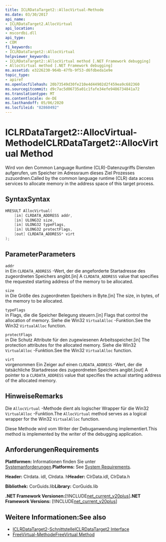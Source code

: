 ```yaml
---
title: ICLRDataTarget2::AllocVirtual-Methode
ms.date: 03/30/2017
api_name:
- ICLRDataTarget2.AllocVirtual
api_location:
- mscordbi.dll
api_type:
- COM
f1_keywords:
- ICLRDataTarget2::AllocVirtual
helpviewer_keywords:
- ICLRDataTarget2::AllocVirtual method [.NET Framework debugging]
- AllocVirtual method [.NET Framework debugging]
ms.assetid: e3226230-964b-47fb-9f53-d6fdbeda1e9e
topic_type:
- apiref
ms.openlocfilehash: 20b73549d30fe210e4d44902d2f459ea9c682360
ms.sourcegitcommit: d9c7ac5d06735a01c1fafe34efe9486734841a72
ms.translationtype: MT
ms.contentlocale: de-DE
ms.lasthandoff: 05/06/2020
ms.locfileid: "82860492"
---
```

# <a name="iclrdatatarget2allocvirtual-method"></a><span data-ttu-id="14683-102">ICLRDataTarget2::AllocVirtual-Methode</span><span class="sxs-lookup"><span data-stu-id="14683-102">ICLRDataTarget2::AllocVirtual Method</span></span>
<span data-ttu-id="14683-103">Wird von den Common Language Runtime (CLR)-Datenzugriffs Diensten aufgerufen, um Speicher im Adressraum dieses Ziel Prozesses zuzuordnen.</span><span class="sxs-lookup"><span data-stu-id="14683-103">Called by the common language runtime (CLR) data access services to allocate memory in the address space of this target process.</span></span>  
  
## <a name="syntax"></a><span data-ttu-id="14683-104">Syntax</span><span class="sxs-lookup"><span data-stu-id="14683-104">Syntax</span></span>  
  
```cpp  
HRESULT AllocVirtual(  
    [in] CLRDATA_ADDRESS addr,  
    [in] ULONG32 size,  
    [in] ULONG32 typeFlags,  
    [in] ULONG32 protectFlags,  
    [out] CLRDATA_ADDRESS* virt  
);  
```  
  
## <a name="parameters"></a><span data-ttu-id="14683-105">Parameter</span><span class="sxs-lookup"><span data-stu-id="14683-105">Parameters</span></span>  
 `addr`  
 <span data-ttu-id="14683-106">in Ein `CLRDATA_ADDRESS` -Wert, der die angeforderte Startadresse des zugeordneten Speichers angibt.</span><span class="sxs-lookup"><span data-stu-id="14683-106">[in] A `CLRDATA_ADDRESS` value that specifies the requested starting address of the memory to be allocated.</span></span>  
  
 `size`  
 <span data-ttu-id="14683-107">in Die Größe des zugeordneten Speichers in Byte.</span><span class="sxs-lookup"><span data-stu-id="14683-107">[in] The size, in bytes, of the memory to be allocated.</span></span>  
  
 `typeFlags`  
 <span data-ttu-id="14683-108">in Flags, die die Speicher Belegung steuern.</span><span class="sxs-lookup"><span data-stu-id="14683-108">[in] Flags that control the allocation of memory.</span></span> <span data-ttu-id="14683-109">Siehe die Win32 `VirtualAlloc` -Funktion.</span><span class="sxs-lookup"><span data-stu-id="14683-109">See the Win32 `VirtualAlloc` function.</span></span>  
  
 `protectFlags`  
 <span data-ttu-id="14683-110">in Die Schutz Attribute für den zugewiesenen Arbeitsspeicher.</span><span class="sxs-lookup"><span data-stu-id="14683-110">[in] The protection attributes for the allocated memory.</span></span> <span data-ttu-id="14683-111">Siehe die Win32 `VirtualAlloc` -Funktion.</span><span class="sxs-lookup"><span data-stu-id="14683-111">See the Win32 `VirtualAlloc` function.</span></span>  
  
 `virt`  
 <span data-ttu-id="14683-112">vorgenommen Ein Zeiger auf einen `CLRDATA_ADDRESS` -Wert, der die tatsächliche Startadresse des zugeordneten Speichers angibt.</span><span class="sxs-lookup"><span data-stu-id="14683-112">[out] A pointer to a `CLRDATA_ADDRESS` value that specifies the actual starting address of the allocated memory.</span></span>  
  
## <a name="remarks"></a><span data-ttu-id="14683-113">Hinweise</span><span class="sxs-lookup"><span data-stu-id="14683-113">Remarks</span></span>  
 <span data-ttu-id="14683-114">Die `AllocVirtual` -Methode dient als logischer Wrapper für die Win32 `VirtualAlloc` -Funktion.</span><span class="sxs-lookup"><span data-stu-id="14683-114">The `AllocVirtual` method serves as a logical wrapper for the Win32 `VirtualAlloc` function.</span></span>  
  
 <span data-ttu-id="14683-115">Diese Methode wird vom Writer der Debuganwendung implementiert.</span><span class="sxs-lookup"><span data-stu-id="14683-115">This method is implemented by the writer of the debugging application.</span></span>  
  
## <a name="requirements"></a><span data-ttu-id="14683-116">Anforderungen</span><span class="sxs-lookup"><span data-stu-id="14683-116">Requirements</span></span>  
 <span data-ttu-id="14683-117">**Plattformen:** Informationen finden Sie unter [Systemanforderungen](../../get-started/system-requirements.md).</span><span class="sxs-lookup"><span data-stu-id="14683-117">**Platforms:** See [System Requirements](../../get-started/system-requirements.md).</span></span>  
  
 <span data-ttu-id="14683-118">**Header:** Clrdata. idl, Clrdata. h</span><span class="sxs-lookup"><span data-stu-id="14683-118">**Header:** ClrData.idl, ClrData.h</span></span>  
  
 <span data-ttu-id="14683-119">**Bibliothek:** CorGuids.lib</span><span class="sxs-lookup"><span data-stu-id="14683-119">**Library:** CorGuids.lib</span></span>  
  
 <span data-ttu-id="14683-120">**.NET Framework Versionen:**[!INCLUDE[net_current_v20plus](../../../../includes/net-current-v20plus-md.md)]</span><span class="sxs-lookup"><span data-stu-id="14683-120">**.NET Framework Versions:** [!INCLUDE[net_current_v20plus](../../../../includes/net-current-v20plus-md.md)]</span></span>  
  
## <a name="see-also"></a><span data-ttu-id="14683-121">Weitere Informationen:</span><span class="sxs-lookup"><span data-stu-id="14683-121">See also</span></span>

- [<span data-ttu-id="14683-122">ICLRDataTarget2-Schnittstelle</span><span class="sxs-lookup"><span data-stu-id="14683-122">ICLRDataTarget2 Interface</span></span>](iclrdatatarget2-interface.md)
- [<span data-ttu-id="14683-123">FreeVirtual-Methode</span><span class="sxs-lookup"><span data-stu-id="14683-123">FreeVirtual Method</span></span>](iclrdatatarget2-freevirtual-method.md)

